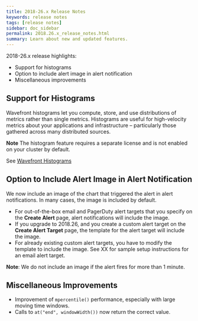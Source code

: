 ```yaml
---
title: 2018-26.x Release Notes
keywords: release notes
tags: [release notes]
sidebar: doc_sidebar
permalink: 2018.26.x_release_notes.html
summary: Learn about new and updated features.
---
```


2018-26.x release highlights:
* Support for histograms
* Option to include alert image in alert notification
* Miscellaneous improvements


## Support for Histograms
Wavefront histograms let you compute, store, and use distributions of metrics rather than single metrics. Histograms are useful for high-velocity metrics about your applications and infrastructure – particularly those gathered across many distributed sources.

**Note** The histogram feature requires a separate license and is not enabled on your cluster by default.

See [Wavefront Histograms](https://docs.wavefront.com/proxies_histograms.html)

## Option to Include Alert Image in Alert Notification

We now include an image of the chart that triggered the alert in alert notifications. In many cases, the image is included by default.
* For out-of-the-box email and PagerDuty alert targets that you specify on the **Create Alert** page, alert notifications will include the image.
* If you upgrade to 2018.26, and you create a custom alert target on the **Create Alert Target** page, the template for the alert target will include the image.
* For already existing custom alert targets, you have to modify the template to include the image.  See XX for sample setup instructions for an email alert target.

**Note**: We do not include an image if the alert fires for more than 1 minute. 

## Miscellaneous Improvements

* Improvement of `mpercentile()` performance, especially with large moving time windows.
* Calls to `at("end", windowWidth())` now return the correct value.
